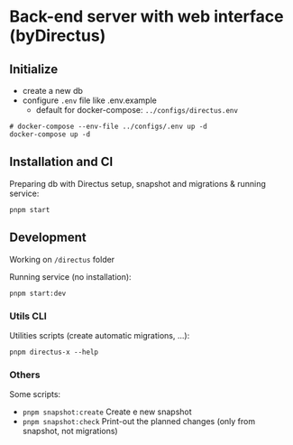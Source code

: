 # Back-end server with web interface (byDirectus)

## Initialize

- create a new db
- configure `.env` file like .env.example
  - default for docker-compose: `../configs/directus.env`

```
# docker-compose --env-file ../configs/.env up -d
docker-compose up -d
```

## Installation and CI

Preparing db with Directus setup, snapshot and migrations & running service:

    pnpm start

## Development

Working on `/directus` folder

Running service (no installation):

    pnpm start:dev

### Utils CLI

Utilities scripts (create automatic migrations, ...):

    pnpm directus-x --help

### Others

Some scripts:

- `pnpm snapshot:create` Create e new snapshot
- `pnpm snapshot:check` Print-out the planned changes (only from snapshot, not migrations)
